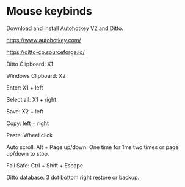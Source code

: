 # Mouse keybinds

Download and install Autohotkey V2 and Ditto.

https://www.autohotkey.com/

https://ditto-cp.sourceforge.io/

Ditto Clipboard: X1

Windows Clipboard: X2

Enter: X1 + left

Select all: X1 + right

Save: X2 + left

Copy: left + right

Paste: Wheel click

Auto scroll: Alt + Page up/down. One time for 1ms two times or page up/down to stop.

Fail Safe: Ctrl + Shift + Escape.

Ditto database: 3 dot bottom right restore or backup.
